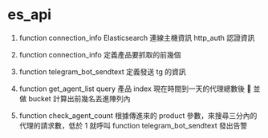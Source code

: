 # es_api

1. function connection_info
   Elasticsearch 連線主機資訊
   http_auth 認證資訊

2. function connection_info
   定義產品要抓取的前幾個

3. function telegram_bot_sendtext
   定義發送 tg 的資訊

4. function get_agent_list
   query 產品 index 現在時間到一天的代理總數後  並做 bucket 計算出前幾名丟進陣列內

5. function check_agent_count
   根據傳進來的 product 參數，來搜尋三分內的代理的請求數，低於 1 就呼叫 function telegram_bot_sendtext 發出告警
